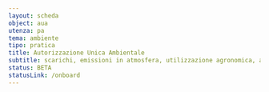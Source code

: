 ```yaml
---
layout: scheda
object: aua
utenza: pa
tema: ambiente
tipo: pratica
title: Autorizzazione Unica Ambientale
subtitle: scarichi, emissioni in atmosfera, utilizzazione agronomica, acustica, rumore, rifiuti, autorizzazione, ambiente, AUA
status: BETA
statusLink: /onboard
---
```

